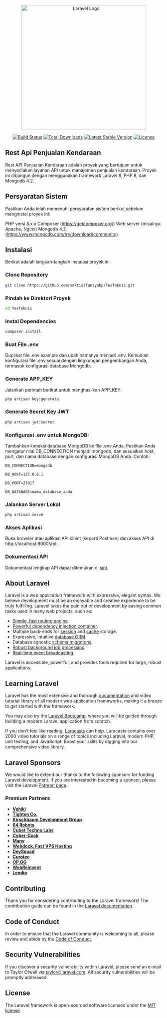 <p align="center"><a href="https://laravel.com" target="_blank"><img src="https://raw.githubusercontent.com/laravel/art/master/logo-lockup/5%20SVG/2%20CMYK/1%20Full%20Color/laravel-logolockup-cmyk-red.svg" width="400" alt="Laravel Logo"></a></p>

<p align="center">
<a href="https://github.com/laravel/framework/actions"><img src="https://github.com/laravel/framework/workflows/tests/badge.svg" alt="Build Status"></a>
<a href="https://packagist.org/packages/laravel/framework"><img src="https://img.shields.io/packagist/dt/laravel/framework" alt="Total Downloads"></a>
<a href="https://packagist.org/packages/laravel/framework"><img src="https://img.shields.io/packagist/v/laravel/framework" alt="Latest Stable Version"></a>
<a href="https://packagist.org/packages/laravel/framework"><img src="https://img.shields.io/packagist/l/laravel/framework" alt="License"></a>
</p>

## Rest Api Penjualan Kendaraan

Rest API Penjualan Kendaraan adalah proyek yang bertujuan untuk menyediakan layanan API untuk manajemen penjualan kendaraan. Proyek ini dibangun dengan menggunakan framework Laravel 8, PHP 8, dan Mongodb 4.2.

## Persyaratan Sistem

Pastikan Anda telah memenuhi persyaratan sistem berikut sebelum menginstal proyek ini:

PHP versi 8.x.x
Composer (https://getcomposer.org/)
Web server (misalnya Apache, Nginx)
Mongodb 4.2 (https://www.mongodb.com/try/download/community)

## Instalasi

Berikut adalah langkah-langkah instalasi proyek ini:

### Clone Repository

```bash
git clone https://github.com/saktialfansyahp/TesTeknis.git
```

### Pindah ke Direktori Proyek

```bash
cd TesTeknis
```

### Instal Dependencies

```bash
composer install
```

### Buat File .env

Duplikat file .env.example dan ubah namanya menjadi .env. Kemudian konfigurasi file .env sesuai dengan lingkungan pengembangan Anda, termasuk konfigurasi database Mongodb.

### Generate APP_KEY

Jalankan perintah berikut untuk menghasilkan APP_KEY:

```bash
php artisan key:generate
```

### Generate Secret Key JWT

```bash
php artisan jwt:secret
```

### Konfigurasi .env untuk MongoDB:
Tambahkan koneksi database MongoDB ke file .env Anda. Pastikan Anda mengatur nilai DB_CONNECTION menjadi mongodb, dan sesuaikan host, port, dan nama database dengan konfigurasi MongoDB Anda. Contoh:

`DB_CONNECTION=mongodb`

`DB_HOST=127.0.0.1`

`DB_PORT=27017`

`DB_DATABASE=nama_database_anda`

### Jalankan Server Lokal

```bash
php artisan serve
```

### Akses Aplikasi

Buka browser atau aplikasi API client (seperti Postman) dan akses API di http://localhost:8000/api.

### Dokumentasi API
Dokumentasi lengkap API dapat ditemukan di [sini](https://www.postman.com/cloudy-meadow-962068/workspace/tes-sinergi-peta/collection/20215319-12c8172b-4070-4156-9a9c-27b6fb07d48e?action=share&creator=20215319).

## About Laravel

Laravel is a web application framework with expressive, elegant syntax. We believe development must be an enjoyable and creative experience to be truly fulfilling. Laravel takes the pain out of development by easing common tasks used in many web projects, such as:

- [Simple, fast routing engine](https://laravel.com/docs/routing).
- [Powerful dependency injection container](https://laravel.com/docs/container).
- Multiple back-ends for [session](https://laravel.com/docs/session) and [cache](https://laravel.com/docs/cache) storage.
- Expressive, intuitive [database ORM](https://laravel.com/docs/eloquent).
- Database agnostic [schema migrations](https://laravel.com/docs/migrations).
- [Robust background job processing](https://laravel.com/docs/queues).
- [Real-time event broadcasting](https://laravel.com/docs/broadcasting).

Laravel is accessible, powerful, and provides tools required for large, robust applications.

## Learning Laravel

Laravel has the most extensive and thorough [documentation](https://laravel.com/docs) and video tutorial library of all modern web application frameworks, making it a breeze to get started with the framework.

You may also try the [Laravel Bootcamp](https://bootcamp.laravel.com), where you will be guided through building a modern Laravel application from scratch.

If you don't feel like reading, [Laracasts](https://laracasts.com) can help. Laracasts contains over 2000 video tutorials on a range of topics including Laravel, modern PHP, unit testing, and JavaScript. Boost your skills by digging into our comprehensive video library.

## Laravel Sponsors

We would like to extend our thanks to the following sponsors for funding Laravel development. If you are interested in becoming a sponsor, please visit the Laravel [Patreon page](https://patreon.com/taylorotwell).

### Premium Partners

- **[Vehikl](https://vehikl.com/)**
- **[Tighten Co.](https://tighten.co)**
- **[Kirschbaum Development Group](https://kirschbaumdevelopment.com)**
- **[64 Robots](https://64robots.com)**
- **[Cubet Techno Labs](https://cubettech.com)**
- **[Cyber-Duck](https://cyber-duck.co.uk)**
- **[Many](https://www.many.co.uk)**
- **[Webdock, Fast VPS Hosting](https://www.webdock.io/en)**
- **[DevSquad](https://devsquad.com)**
- **[Curotec](https://www.curotec.com/services/technologies/laravel/)**
- **[OP.GG](https://op.gg)**
- **[WebReinvent](https://webreinvent.com/?utm_source=laravel&utm_medium=github&utm_campaign=patreon-sponsors)**
- **[Lendio](https://lendio.com)**

## Contributing

Thank you for considering contributing to the Laravel framework! The contribution guide can be found in the [Laravel documentation](https://laravel.com/docs/contributions).

## Code of Conduct

In order to ensure that the Laravel community is welcoming to all, please review and abide by the [Code of Conduct](https://laravel.com/docs/contributions#code-of-conduct).

## Security Vulnerabilities

If you discover a security vulnerability within Laravel, please send an e-mail to Taylor Otwell via [taylor@laravel.com](mailto:taylor@laravel.com). All security vulnerabilities will be promptly addressed.

## License

The Laravel framework is open-sourced software licensed under the [MIT license](https://opensource.org/licenses/MIT).
